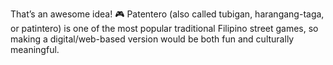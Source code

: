 That’s an awesome idea! 🎮 Patentero (also called tubigan, harangang-taga, or patintero) is one of the most popular traditional Filipino street games, so making a digital/web-based version would be both fun and culturally meaningful.
